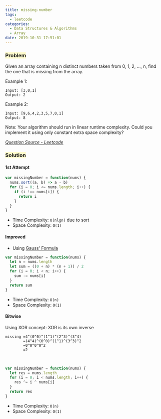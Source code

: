 ```yaml
---
title: missing-number
tags:
  - leetcode
categories:
  - Data Structures & Algorithms
  - Array
date: 2019-10-31 17:51:01
---
```



### <span style="background-color: #FFFBCC"> Problem

Given an array containing n distinct numbers taken from 0, 1, 2, ..., n, find the one that is missing from the array.

<!-- more -->

Example 1:

```
Input: [3,0,1]
Output: 2
```

Example 2:

```
Input: [9,6,4,2,3,5,7,0,1]
Output: 8
```

Note:
Your algorithm should run in linear runtime complexity. Could you implement it using only constant extra space complexity?

_[Question Source - Leetcode](https://leetcode.com/problems/missing-number/)_

### <span style="background-color: #FFFBCC"> Solution

#### 1st Attempt

```javascript
var missingNumber = function(nums) {
  nums.sort((a, b) => a - b)
  for (i = 0; i <= nums.length; i++) {
    if (i !== nums[i]) {
      return i
    }
  }
}
```

- Time Complexity: `O(nlgn)` due to sort
- Space Complexity: `O(1)`

#### Improved

- Using [Gauss' Formula](https://brilliant.org/wiki/sum-of-n-n2-or-n3/)

```javascript
var missingNumber = function(nums) {
  let n = nums.length
  let sum = ((0 + n) * (n + 1)) / 2
  for (i = 0; i < n; i++) {
    sum -= nums[i]
  }
  return sum
}
```

- Time Complexity: `O(n)`
- Space Complexity: `O(1)`

#### Bitwise

Using XOR concept: XOR is its own inverse

```
missing =4^(0^0)^(1^1)^(2^3)^(3^4)
        =(4^4)^(0^0)^(1^1)^(3^3)^2
        =0^0^0^0^2
        =2
```

​

```javascript
var missingNumber = function(nums) {
  let res = nums.length
  for (i = 0; i < nums.length; i++) {
    res ^= i ^ nums[i]
  }
  return res
}
```

- Time Complexity: `O(n)`
- Space Complexity: `O(1)`
